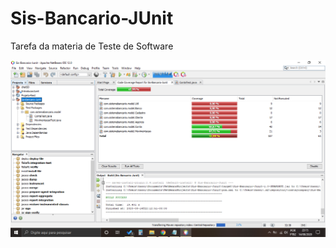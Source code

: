 # Sis-Bancario-JUnit
Tarefa da materia de Teste de Software

![Relatório de Cobertura com Jacoco](testeJacoco.png)
